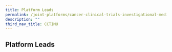 ```yaml
---
title: Platform Leads
permalink: /joint-platforms/cancer-clinical-trials-investigational-medicine-units/platform-leads/
description: ""
third_nav_title: CCTIMU
---
```

Platform Leads
--------------